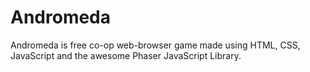 # Andromeda
Andromeda is free co-op web-browser game made using HTML, CSS, JavaScript and the awesome Phaser JavaScript Library.
